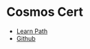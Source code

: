 # Cosmos Cert

* [Learn Path](https://learn.microsoft.com/en-us/credentials/certifications/azure-cosmos-db-developer-specialty/?practice-assessment-type=certification)
* [Github](https://github.com/MicrosoftLearning/dp-420-cosmos-db-dev/tree/main)